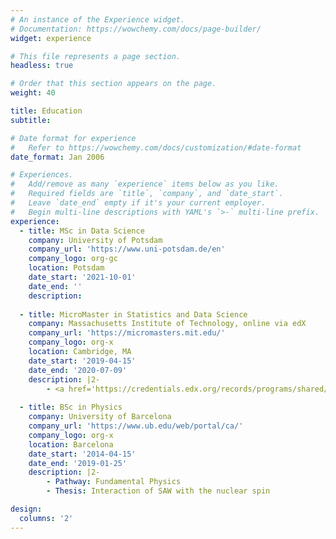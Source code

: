 ```yaml
---
# An instance of the Experience widget.
# Documentation: https://wowchemy.com/docs/page-builder/
widget: experience

# This file represents a page section.
headless: true

# Order that this section appears on the page.
weight: 40

title: Education
subtitle:

# Date format for experience
#   Refer to https://wowchemy.com/docs/customization/#date-format
date_format: Jan 2006

# Experiences.
#   Add/remove as many `experience` items below as you like.
#   Required fields are `title`, `company`, and `date_start`.
#   Leave `date_end` empty if it's your current employer.
#   Begin multi-line descriptions with YAML's `>-` multi-line prefix.
experience:
  - title: MSc in Data Science
    company: University of Potsdam
    company_url: 'https://www.uni-potsdam.de/en'
    company_logo: org-gc
    location: Potsdam
    date_start: '2021-10-01'
    date_end: ''
    description:
        
  - title: MicroMaster in Statistics and Data Science
    company: Massachusetts Institute of Technology, online via edX
    company_url: 'https://micromasters.mit.edu/'
    company_logo: org-x
    location: Cambridge, MA
    date_start: '2019-04-15'
    date_end: '2020-07-09'
    description: |2-
        - <a href='https://credentials.edx.org/records/programs/shared/8cb065871baf42c9b5fdacfd54c844f1/' target='_blank'>See course record</a>.
        
  - title: BSc in Physics
    company: University of Barcelona
    company_url: 'https://www.ub.edu/web/portal/ca/'
    company_logo: org-x
    location: Barcelona
    date_start: '2014-04-15'
    date_end: '2019-01-25'
    description: |2-
        - Pathway: Fundamental Physics
        - Thesis: Interaction of SAW with the nuclear spin

design:
  columns: '2'
---
```

